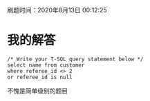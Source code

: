 刷题时间：2020年8月13日 00:12:25

# 我的解答

```mssql
/* Write your T-SQL query statement below */
select name from customer
where referee_id <> 2
or referee_id is null
```

不愧是简单级别的题目